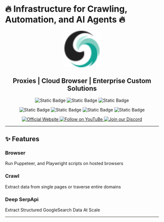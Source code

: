 # 🔥 Infrastructure for Crawling, Automation, and AI Agents 🔥

<div align="center">
  <img src="static/image/logo.svg" style="width: 120px; height: 120px;" alt="logo">

  <h2 align="center">Proxies | Cloud Browser | Enterprise Custom Solutions</h2>

  ![Static Badge](https://img.shields.io/badge/scrapeless-Deep%20SerpAPI-%2312A594)
  ![Static Badge](https://img.shields.io/badge/scrapeless-Scraping%20Browser-%2312A594)
  ![Static Badge](https://img.shields.io/badge/scrapeless-Universal%20Scraping%20API-%2312A594)

  ![Static Badge](https://img.shields.io/badge/Proxy-195%20Countries-%2312A594)
  ![Static Badge](https://img.shields.io/badge/Captcha%20Solver-AI%20Powered-%2312A594)
  ![Static Badge](https://img.shields.io/badge/Cloudflare-Unlock%20Turnstile-%2312A594)
  ![Static Badge](https://img.shields.io/badge/Fingerprint-Customizable-%2312A594)
  
  <p align="center">
    <a href="https://www.scrapeless.com/en" target="_blank">
      <img src="https://img.shields.io/badge/Official%20Website-12A594?style=for-the-badge&logo=google-chrome&logoColor=white" alt="Official Website"/>
    </a>
    <a href="https://www.youtube.com/@Scrapeless" target="_blank">
      <img src="https://img.shields.io/badge/Follow%20on%20YouTuBe-FF0033?style=for-the-badge&logo=youtube&logoColor=white" alt="Follow on YouTuBe" />
    </a>
    <a href="https://discord.com/invite/xBcTfGPjCQ" target="_blank">
      <img src="https://img.shields.io/badge/Join%20our%20Discord-5865F2?style=for-the-badge&logo=discord&logoColor=white" alt="Join our Discord" />
    </a>
  </p>

</div>

---

## ✨ Features
### Browser
Run Puppeteer, and Playwright scripts on hosted browsers

### Crawl
Extract data from single pages or traverse entire domains

### Deep SerpApi
Extract Structured GoogleSearch Data At Scale

---

